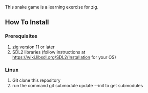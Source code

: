 This snake game is a learning exercise for zig.

## How To Install

### Prerequisites
1. zig version 11 or later
2. SDL2 libraries (follow instructions at https://wiki.libsdl.org/SDL2/Installation for your OS)

### Linux

1. Git clone this repository
2. run the command git submodule update --init to get submodules
